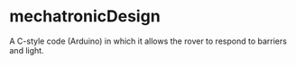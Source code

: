 # mechatronicDesign
A C-style code (Arduino) in which it allows the rover to respond to barriers and light.
